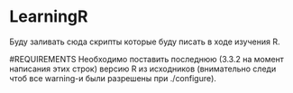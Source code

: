 # LearningR
Буду заливать сюда скрипты которые буду писать в ходе изучения R.

#REQUIREMENTS
Необходимо поставить последнюю (3.3.2 на момент написания этих строк) версию R из исходников (внимательно следи чтоб все warning-и были разрешены при ./configure).
